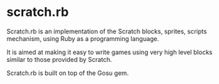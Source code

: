 scratch.rb
==========

Scratch.rb is an implementation of the Scratch blocks, sprites, scripts
mechanism, using Ruby as a programming language.

It is aimed at making it easy to write games using very high level blocks
similar to those provided by Scratch.

Scratch.rb is built on top of the Gosu gem.
